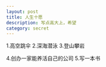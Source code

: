 ```yaml
---
layout: post
title: 人生十愿
description: 写点高大上，希望
category: secret
---
```


1.高空跳伞
2.深海潜泳
3.登山攀岩

4.创办一家能养活自己的公司
5.写一本书


